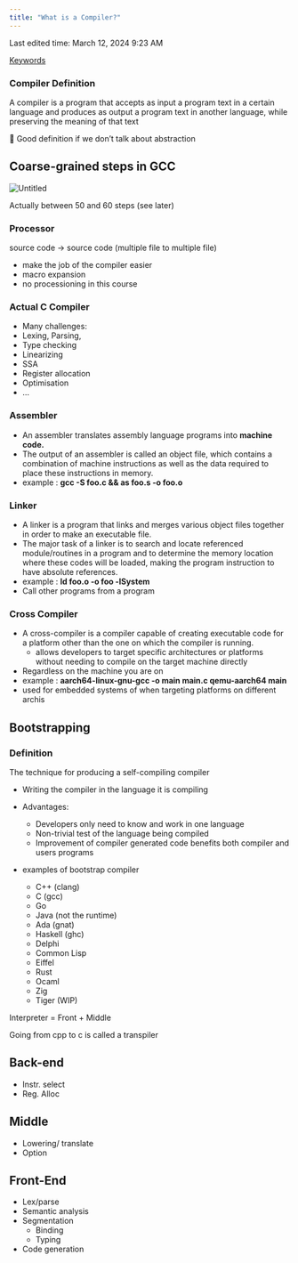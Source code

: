 ```yaml
---
title: "What is a Compiler?"
---
```

Last edited time: March 12, 2024 9:23 AM

[Keywords](What%20is%20a%20Compiler/Keywords.md)

### Compiler Definition

A compiler is a program that accepts as input a program text in a certain language and produces as output a program text in another language, while preserving the meaning of that text

<aside>
🚧 Good definition if we don’t talk about abstraction

</aside>

## Coarse-grained steps in GCC

![Untitled](What%20is%20a%20Compiler/Untitled.png)

Actually between 50 and 60 steps (see later)

### Processor

source code → source code (multiple file to multiple file)

- make the job of the compiler easier
- macro expansion
- no processioning in this course

### Actual C Compiler

- Many challenges:
- Lexing, Parsing,
- Type checking
- Linearizing
- SSA
- Register allocation
- Optimisation
- …

### Assembler

- An assembler translates assembly language programs into **machine code.**
- The output of an assembler is called an object file, which contains a combination of machine instructions as well as the data required to place these instructions in memory.
- example : **gcc -S foo.c && as foo.s -o foo.o**

### Linker

- A linker is a program that links and merges various object files together in order to make an executable file.
- The major task of a linker is to search and locate referenced module/routines in a program and to determine the memory location where these codes will be loaded, making the program instruction to have absolute references.
- example : **ld foo.o -o foo -lSystem**
- Call other programs from a program

### Cross Compiler

- A cross-compiler is a compiler capable of creating executable code for a platform other than the one on which the compiler is running.
    - allows developers to target specific architectures or platforms without needing to compile on the target machine directly
- Regardless on the machine you are on
- example : **aarch64-linux-gnu-gcc -o main main.c
                qemu-aarch64 main**
- used for embedded systems of when targeting platforms on different archis

## Bootstrapping

### Definition

The technique for producing a self-compiling compiler

- Writing the compiler in the language it is compiling
- Advantages:
    - Developers only need to know and work in one language
    - Non-trivial test of the language being compiled
    - Improvement of compiler generated code benefits both compiler and users programs
- examples of bootstrap compiler
    
    
    - C++ (clang)
    - C (gcc)
    - Go
    - Java (not the runtime)
    - Ada (gnat)
    - Haskell (ghc)
    - Delphi
    - Common Lisp
    - Eiffel
    - Rust
    - Ocaml
    - Zig
    - Tiger (WIP)

Interpreter = Front + Middle

Going from cpp to c is called a transpiler 

## Back-end

- Instr. select
- Reg. Alloc

## Middle

- Lowering/ translate
- Option

## Front-End

- Lex/parse
- Semantic analysis
- Segmentation
    - Binding
    - Typing
- Code generation
